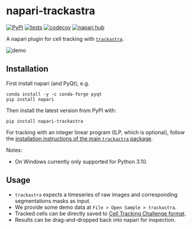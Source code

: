 # napari-trackastra

[![PyPI](https://img.shields.io/pypi/v/napari-trackastra.svg?color=green)](https://pypi.org/project/napari-trackastra)
[![tests](https://github.com/weigertlab/napari-trackastra/workflows/tests/badge.svg)](https://github.com/weigertlab/napari-trackastra/actions)
[![codecov](https://codecov.io/gh/weigertlab/napari-trackastra/branch/main/graph/badge.svg)](https://codecov.io/gh/weigertlab/napari-trackastra)
[![napari hub](https://img.shields.io/endpoint?url=https://api.napari-hub.org/shields/napari-trackastra)](https://napari-hub.org/plugins/napari-trackastra)

A napari plugin for cell tracking with [`trackastra`](https://github.com/weigertlab/trackastra).

![demo](https://github.com/weigertlab/napari-trackastra/assets/8866751/097eb82d-0fef-423e-9275-3fb528c20f7d)


## Installation

First install napari (and PyQt), e.g.
```
conda install -y -c conda-forge pyqt
pip install napari
```

Then install the latest version from PyPI with:
```
pip install napari-trackastra
```

For tracking with an integer linear program (ILP, which is optional), follow the [installation instructions of the main `trackastra` package](https://github.com/weigertlab/trackastra/blob/main/README.md#installation).

Notes:
- On Windows currently only supported for Python 3.10.

## Usage

- `trackastra` expects a timeseries of raw images and corresponding segmentations masks as input.
- We provide some demo data at `File > Open Sample > trackastra`.
- Tracked cells can be directly saved to [Cell Tracking Challenge format](https://celltrackingchallenge.net/datasets/).
- Results can be drag-and-dropped back into napari for inspection. 

[napari]: https://github.com/napari/napari
[tox]: https://tox.readthedocs.io/en/latest/
[pip]: https://pypi.org/project/pip/
[PyPI]: https://pypi.org/
